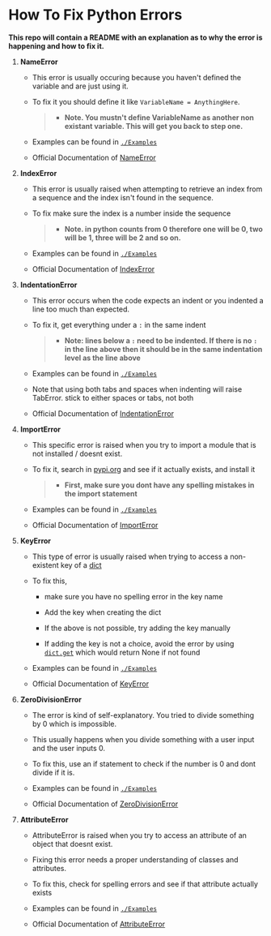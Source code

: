 # **How To Fix Python Errors**

**This repo will contain a README with an explanation as to why the error is happening and how to fix it.**

1. **NameError**

    - This error is usually occuring because you haven't defined the variable and are just using it.

    - To fix it you should define it like `VariableName = AnythingHere`.

        > - **Note. You mustn't define VariableName as another non existant variable. This will get you back to step one.**

    - Examples can be found in [`./Examples`](https://github.com/TheUntraceable/HowToFixPythonErrors/tree/main/Examples)

    - Official Documentation of [NameError](https://docs.python.org/3/library/exceptions.html#NameError)

2. **IndexError**
    - This error is usually raised when attempting to retrieve an index from a sequence and the index isn't found in the sequence.

    - To fix make sure the index is a number inside the sequence

        > - **Note. in python counts from 0 therefore one will be 0, two will be 1, three will be 2 and so on.**

    - Examples can be found in [`./Examples`](https://github.com/TheUntraceable/HowToFixPythonErrors/tree/main/Examples)

    - Official Documentation of [IndexError](https://docs.python.org/3/library/exceptions.html#IndexError)

3. **IndentationError**
    - This error occurs when the code expects an indent or you indented a line too much than expected.

    - To fix it, get everything under a `:` in the same indent

        > - **Note: lines below a `:` need to be indented. If there is no `:` in the line above then it should be in the same indentation level as the line above**

    - Examples can be found in [`./Examples`](https://github.com/TheUntraceable/HowToFixPythonErrors/tree/main/Examples)

    - Note that using both tabs and spaces when indenting will raise TabError. stick to either spaces or tabs, not both

    - Official Documentation of [IndentationError](https://docs.python.org/3/library/exceptions.html#IndentationError)

4. **ImportError**
    - This specific error is raised when you try to import a module that is not installed / doesnt exist.

    - To fix it, search in [pypi.org](https://pypi.org) and see if it actually exists, and install it

       > - **First, make sure you dont have any spelling mistakes in the import statement**

    - Examples can be found in [`./Examples`](https://github.com/TheUntraceable/HowToFixPythonErrors/tree/main/Examples)

    - Official Documentation of [ImportError](https://docs.python.org/3/library/exceptions.html#ImportError)

5. **KeyError**
    - This type of error is usually raised when trying to access a non-existent key of a [dict](https://docs.python.org/3/library/stdtypes.html#dict)

    - To fix this,

        - make sure you have no spelling error in the key name

        - Add the key when creating the dict

        - If the above is not possible, try adding the key manually

        - If adding the key is not a choice, avoid the error by using  [`dict.get`](https://docs.python.org/3/library/stdtypes.html#dict.get) which would return None if not found

    - Examples can be found in [`./Examples`](https://github.com/TheUntraceable/HowToFixPythonErrors/tree/main/Examples)

    - Official Documentation of [KeyError](https://docs.python.org/3/library/exceptions.html#KeyError)

6. **ZeroDivisionError**
    - The error is kind of self-explanatory. You tried to divide something by 0 which is impossible.

    - This usually happens when you divide something with a user input and the user inputs 0.

    - To fix this, use an if statement to check if the number is 0 and dont divide if it is.

    - Examples can be found in [`./Examples`](https://github.com/TheUntraceable/HowToFixPythonErrors/tree/main/Examples)

    - Official Documentation of [ZeroDivisionError](https://docs.python.org/3/library/exceptions.html#ZeroDivisionError)

7. **AttributeError**
    - AttributeError is raised when you try to access an attribute of an object that doesnt exist.

    - Fixing this error needs a proper understanding of classes and attributes.

    - To fix this, check for spelling errors and see if that attribute actually exists

    - Examples can be found in [`./Examples`](https://github.com/TheUntraceable/HowToFixPythonErrors/tree/main/Examples)

    - Official Documentation of [AttributeError](https://docs.python.org/3/library/exceptions.html#AttributeError)
